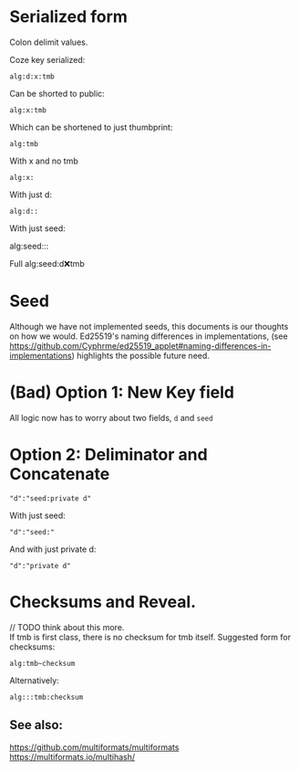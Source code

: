 # Serialized form

Colon delimit values. 

Coze key serialized:

	alg:d:x:tmb

Can be shorted to public:

	alg:x:tmb

Which can be shortened to just thumbprint:

	alg:tmb

With x and no tmb

	alg:x:

With just d:

	alg:d::


With just seed:

alg:seed:::

Full
alg:seed:d:x:tmb


# Seed

Although we have not implemented seeds, this documents is our thoughts
on how we would.  Ed25519's naming differences in implementations, (see
https://github.com/Cyphrme/ed25519_applet#naming-differences-in-implementations)
highlights the possible future need.  


# (Bad) Option 1: New Key field
All logic now has to worry about two fields, `d` and `seed`

# Option 2: Deliminator and Concatenate

```
"d":"seed:private d"
```


With just seed:
```
"d":"seed:"
```

And with just private d:

```
"d":"private d"
```


# Checksums and Reveal.

// TODO think about this more.  
If tmb is first class, there is no checksum for tmb itself.  Suggested form for checksums:

	alg:tmb~checksum

Alternatively:

	alg:::tmb:checksum




## See also:
https://github.com/multiformats/multiformats
https://multiformats.io/multihash/